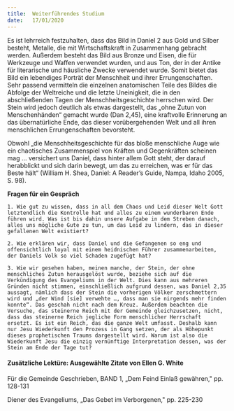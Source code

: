 ```yaml
---
title:  Weiterführendes Studium
date:   17/01/2020
---
```


Es ist lehrreich festzuhalten, dass das Bild in Daniel 2 aus Gold und Silber besteht, Metalle, die mit Wirtschaftskraft in Zusammenhang gebracht werden. Außerdem besteht das Bild aus Bronze und Eisen, die für Werkzeuge und Waffen verwendet wurden, und aus Ton, der in der Antike für literarische und häusliche Zwecke verwendet wurde. Somit bietet das Bild ein lebendiges Porträt der Menschheit und ihrer Errungenschaften. Sehr passend vermitteln die einzelnen anatomischen Teile des Bildes die Abfolge der Weltreiche und die letzte Uneinigkeit, die in den abschließenden Tagen der Menschheitsgeschichte herrschen wird. Der Stein wird jedoch deutlich als etwas dargestellt, das „ohne Zutun von Menschenhänden“ gemacht wurde (Dan 2,45), eine kraftvolle Erinnerung an das übernatürliche Ende, das dieser vorübergehenden Welt und all ihren menschlichen Errungenschaften bevorsteht.

Obwohl „die Menschheitsgeschichte für das bloße menschliche Auge wie ein chaotisches Zusammenspiel von Kräften und Gegenkräften scheinen mag … versichert uns Daniel, dass hinter allem Gott steht, der darauf herabblickt und sich darin bewegt, um das zu erreichen, was er für das Beste hält“ (William H. Shea, Daniel: A Reader’s Guide, Nampa, Idaho 2005, S. 98).

**Fragen für ein Gespräch**

`1. Wie gut zu wissen, dass in all dem Chaos und Leid dieser Welt Gott letztendlich die Kontrolle hat und alles zu einem wunderbaren Ende führen wird. Was ist bis dahin unsere Aufgabe in dem Streben danach, alles uns mögliche Gute zu tun, um das Leid zu lindern, das in dieser gefallenen Welt existiert?`

`2. Wie erklären wir, dass Daniel und die Gefangenen so eng und offensichtlich loyal mit einem heidnischen Führer zusammenarbeiten, der Daniels Volk so viel Schaden zugefügt hat?`

`3. Wie wir gesehen haben, meinen manche, der Stein, der ohne menschliches Zutun herausgelöst wurde, beziehe sich auf die Verkündigung des Evangeliums in der Welt. Dies kann aus mehreren Gründen nicht stimmen, einschließlich aufgrund dessen, was Daniel 2,35 aussagt, nämlich dass der Stein die vorherigen Völker zerschmettern wird und „der Wind [sie] verwehte …, dass man sie nirgends mehr finden konnte“. Das geschah nicht nach dem Kreuz. Außerdem beachten die Versuche, das steinerne Reich mit der Gemeinde gleichzusetzen, nicht, dass das steinerne Reich jegliche Form menschlicher Herrschaft ersetzt. Es ist ein Reich, das die ganze Welt umfasst. Deshalb kann nur Jesu Wiederkunft den Prozess in Gang setzen, der als Höhepunkt dieses prophetischen Traums dargestellt wird. Warum ist also die Wiederkunft Jesu die einzig vernünftige Interpretation dessen, was der Stein am Ende der Tage tut?`

#### Zusätzliche Lektüre: Ausgewählte Zitate von Ellen G. White

Für die Gemeinde Geschrieben, BAND 1, „Dem Feind Einlaß gewähren," pp. 128-131

Diener des Evangeliums, „Das Gebet im Verborgenen," pp. 225-230